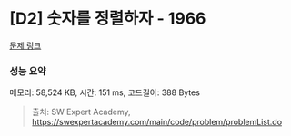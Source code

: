 # [D2] 숫자를 정렬하자 - 1966 

[문제 링크](https://swexpertacademy.com/main/code/problem/problemDetail.do?contestProbId=AV5PrmyKAWEDFAUq) 

### 성능 요약

메모리: 58,524 KB, 시간: 151 ms, 코드길이: 388 Bytes



> 출처: SW Expert Academy, https://swexpertacademy.com/main/code/problem/problemList.do